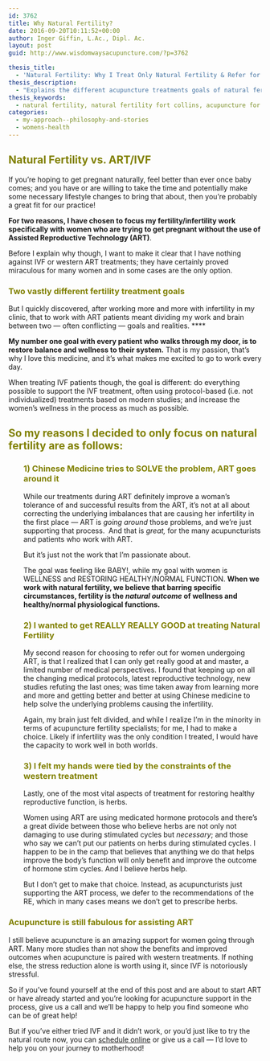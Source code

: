 ```yaml
---
id: 3762
title: Why Natural Fertility?
date: 2016-09-20T10:11:52+00:00
author: Inger Giffin, L.Ac., Dipl. Ac.
layout: post
guid: http://www.wisdomwaysacupuncture.com/?p=3762

thesis_title:
  - 'Natural Fertility: Why I Treat Only Natural Fertility & Refer for ART'
thesis_description:
  - "Explains the different acupuncture treatments goals of natural fertility vs. ART cases, and why I believe I'm better for patients by focusing on just natural fertility."
thesis_keywords:
  - natural fertility, natural fertility fort collins, acupuncture for fertility, acupuncture for infertility
categories:
  - my-approach--philosophy-and-stories
  - womens-health
---
```

## <span style="color: #808000;"><b>Natural Fertility vs. ART/IVF</b></span>

If you’re hoping to get pregnant naturally, feel better than ever once baby comes; and you have or are willing to take the time and potentially make some necessary lifestyle changes to bring that about, then you’re probably a great fit for our practice!

**For two reasons, I have chosen to focus my fertility/infertility work specifically with women who are trying to get pregnant without the use of Assisted Reproductive Technology (ART)**.

Before I explain why though, I want to make it clear that I have nothing against IVF or western ART treatments; they have certainly proved miraculous for many women and in some cases are the only option.

### <span style="color: #808000;">Two vastly different fertility treatment goals</span>

But I quickly discovered, after working more and more with infertility in my clinic, that to work with ART patients meant dividing my work and brain between two &#8212; often conflicting &#8212; goals and realities. ****

**My number one goal with every patient who walks through my door, is to restore balance and wellness to their system.** That is my passion, that’s why I love this medicine, and it’s what makes me excited to go to work every day.

When treating IVF patients though, the goal is different: do everything possible to support the IVF treatment, often using protocol-based (i.e. not individualized) treatments based on modern studies; and increase the women’s wellness in the process as much as possible.

## <span style="color: #808000;">So my reasons I decided to only focus on natural fertility are as follows:</span>

<h3 style="padding-left: 30px;">
  <span style="color: #808000;">1) C</span><span style="color: #808000;">hinese Medicine tries to SOLVE the problem, ART goes around it</span>
</h3>

<p style="padding-left: 30px;">
  While our treatments during ART definitely improve a woman’s tolerance of and successful results from the ART, it’s not at all about correcting the underlying imbalances that are causing her infertility in the first place &#8212; ART is <i>going around</i> those problems, and we’re just supporting that process.  And that is <i>great,</i> for the many acupuncturists and patients who work with ART.
</p>

<p style="padding-left: 30px;">
  But it’s just not the work that I’m passionate about.
</p>

<p style="padding-left: 30px;">
  The goal was feeling like BABY!, while my goal with women is WELLNESS and RESTORING HEALTHY/NORMAL FUNCTION. <b>When we work with natural fertility, we believe that barring specific circumstances, fertility is the </b><b><i>natural outcome</i></b><b> of wellness and healthy/normal physiological functions.  </b>
</p>

<h3 style="padding-left: 30px;">
  <span style="color: #808000;">2) I wanted to get REALLY REALLY GOOD at treating Natural Fertility</span>
</h3>

<p style="padding-left: 30px;">
  My second reason for choosing to refer out for women undergoing ART, is that I realized that I can only get really good at and master, a limited number of medical perspectives. I found that keeping up on all the changing medical protocols, latest reproductive technology, new studies refuting the last ones; was time taken away from learning more and more and getting better and better at using Chinese medicine to help solve the underlying problems causing the infertility.
</p>

<p style="padding-left: 30px;">
  Again, my brain just felt divided, and while I realize I&#8217;m in the minority in terms of acupuncture fertility specialists; for me, I had to make a choice. Likely if infertility was the only condition I treated, I would have the capacity to work well in both worlds.
</p>

<h3 style="padding-left: 30px;">
  <span style="color: #808000;">3) I felt my hands were tied by the constraints of the western treatment<br /> </span>
</h3>

<p style="padding-left: 30px;">
  Lastly, one of the most vital aspects of treatment for restoring healthy reproductive function, is herbs.
</p>

<p style="padding-left: 30px;">
  Women using ART are using medicated hormone protocols and there&#8217;s a great divide between those who believe herbs are not only not damaging to use during stimulated cycles but <em>necessary</em>; and those who say we can&#8217;t put our patients on herbs during stimulated cycles. I happen to be in the camp that believes that anything we do that helps improve the body&#8217;s function will only benefit and improve the outcome of hormone stim cycles. And I believe herbs help.
</p>

<p style="padding-left: 30px;">
  But I don&#8217;t get to make that choice. Instead, as acupuncturists just supporting the ART process, we defer to the recommendations of the RE, which in many cases means we don&#8217;t get to prescribe herbs.
</p>

### **<span style="color: #808000;">Acupuncture is still fabulous for assisting ART</span>** 

I still believe acupuncture is an amazing support for women going through ART. Many more studies than not show the benefits and improved outcomes when acupuncture is paired with western treatments. If nothing else, the stress reduction alone is worth using it, since IVF is notoriously stressful.

So if you&#8217;ve found yourself at the end of this post and are about to start ART or have already started and you&#8217;re looking for acupuncture support in the process, give us a call and we&#8217;ll be happy to help you find someone who can be of great help!

But if you&#8217;ve either tried IVF and it didn&#8217;t work, or you&#8217;d just like to try the natural route now, you can [schedule online](http://www.wisdomwaysacupuncture.com/acupuncture-appointment-scheduling/) or give us a call &#8212; I&#8217;d love to help you on your journey to motherhood!

&nbsp;
